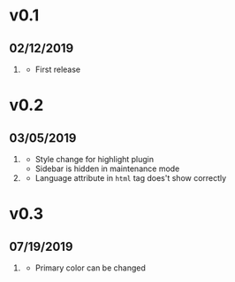 # v0.1
##  02/12/2019

1. [](#new)
    * First release

# v0.2
##  03/05/2019

1. [](#improved)
    * Style change for highlight plugin
    * Sidebar is hidden in maintenance mode
2. [](#bugfix)
     * Language attribute in `html` tag does't show correctly

# v0.3
##  07/19/2019

1. [](#new)
    * Primary color can be changed
